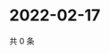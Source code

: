 # 2022-02-17

共 0 条

<!-- BEGIN WEIBO -->
<!-- 最后更新时间 Thu Feb 17 2022 05:00:39 GMT+0800 (China Standard Time) -->

<!-- END WEIBO -->
